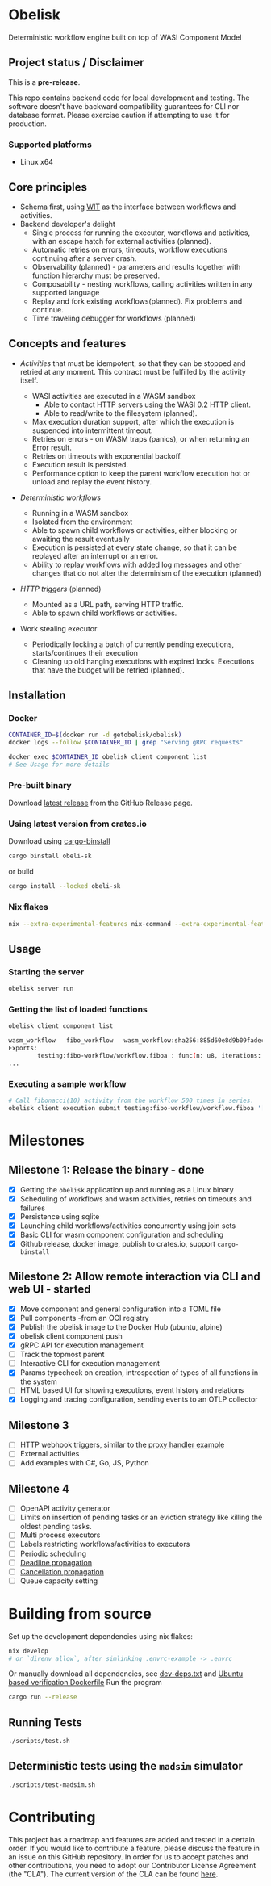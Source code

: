 # Obelisk
Deterministic workflow engine built on top of WASI Component Model

## Project status / Disclaimer
This is a **pre-release**.

This repo contains backend code for local development and testing.
The software doesn't have backward compatibility guarantees for CLI nor database format.
Please exercise caution if attempting to use it for production.

### Supported platforms
* Linux x64

## Core principles
* Schema first, using [WIT](https://component-model.bytecodealliance.org/design/wit.html) as the interface between workflows and activities.
* Backend developer's delight
    * Single process for running the executor, workflows and activities, with an escape hatch for external activities (planned).
    * Automatic retries on errors, timeouts, workflow executions continuing after a server crash.
    * Observability (planned) - parameters and results together with function hierarchy must be preserved.
    * Composability - nesting workflows, calling activities written in any supported language
    * Replay and fork existing workflows(planned). Fix problems and continue.
    * Time traveling debugger for workflows (planned)

## Concepts and features
* *Activities* that must be idempotent, so that they can be stopped and retried at any moment. This contract must be fulfilled by the activity itself.
    * WASI activities are executed in a WASM sandbox
        * Able to contact HTTP servers using the WASI 0.2 HTTP client.
        * Able to read/write to the filesystem (planned).
    * Max execution duration support, after which the execution is suspended into intermittent timeout.
    * Retries on errors - on WASM traps (panics), or when returning an Error result.
    * Retries on timeouts with exponential backoff.
    * Execution result is persisted.
    * Performance option to keep the parent workflow execution hot or unload and replay the event history.

* *Deterministic workflows*
    * Running in a WASM sandbox
    * Isolated from the environment
    * Able to spawn child workflows or activities, either blocking or awaiting the result eventually
    * Execution is persisted at every state change, so that it can be replayed after an interrupt or an error.
    * Ability to replay workflows with added log messages and other changes that do not alter the determinism of the execution (planned)

* *HTTP triggers* (planned)
    * Mounted as a URL path, serving HTTP traffic.
    * Able to spawn child workflows or activities.

* Work stealing executor
    * Periodically locking a batch of currently pending executions, starts/continues their execution
    * Cleaning up old hanging executions with expired locks. Executions that have the budget will be retried (planned).

## Installation

### Docker
```sh
CONTAINER_ID=$(docker run -d getobelisk/obelisk)
docker logs --follow $CONTAINER_ID | grep "Serving gRPC requests"
```
```sh
docker exec $CONTAINER_ID obelisk client component list
# See Usage for more details
```

### Pre-built binary
Download [latest release](https://github.com/obeli-sk/obeli-sk/releases/latest) from the GitHub Release page.

### Using latest version from crates.io
Download using [cargo-binstall](https://crates.io/crates/cargo-binstall)
```sh
cargo binstall obeli-sk
```
or build
```sh
cargo install --locked obeli-sk
```

### Nix flakes
```sh
nix --extra-experimental-features nix-command --extra-experimental-features flakes run github:obeli-sk/obelisk
```

## Usage

### Starting the server
```sh
obelisk server run
```

### Getting the list of loaded functions
```sh
obelisk client component list

wasm_workflow   fibo_workflow   wasm_workflow:sha256:885d60e8d9b09fadecae99d6143ec65ad819e1991275cba78e2431619381da75
Exports:
        testing:fibo-workflow/workflow.fiboa : func(n: u8, iterations: u32) -> u64
...
```

### Executing a sample workflow
```sh
# Call fibonacci(10) activity from the workflow 500 times in series.
obelisk client execution submit testing:fibo-workflow/workflow.fiboa '[10, 500]' --follow
```

# Milestones

## Milestone 1: Release the binary - done
- [x] Getting the `obelisk` application up and running as a Linux binary
- [x] Scheduling of workflows and wasm activities, retries on timeouts and failures
- [x] Persistence using sqlite
- [x] Launching child workflows/activities concurrently using join sets
- [x] Basic CLI for wasm component configuration and scheduling
- [x] Github release, docker image, publish to crates.io, support `cargo-binstall`

## Milestone 2: Allow remote interaction via CLI and web UI - started
- [x] Move component and general configuration into a TOML file
- [x] Pull components -from an OCI registry
- [x] Publish the obelisk image to the Docker Hub (ubuntu, alpine)
- [x] obelisk client component push
- [x] gRPC API for execution management
- [ ] Track the topmost parent
- [ ] Interactive CLI for execution management
- [x] Params typecheck on creation, introspection of types of all functions in the system
- [ ] HTML based UI for showing executions, event history and relations
- [x] Logging and tracing configuration, sending events to an OTLP collector

## Milestone 3
- [ ] HTTP webhook triggers, similar to the [proxy handler example](https://github.com/sunfishcode/hello-wasi-http/blob/main/src/lib.rs)
- [ ] External activities
- [ ] Add examples with C#, Go, JS, Python

## Milestone 4
- [ ] OpenAPI activity generator
- [ ] Limits on insertion of pending tasks or an eviction strategy like killing the oldest pending tasks.
- [ ] Multi process executors
- [ ] Labels restricting workflows/activities to executors
- [ ] Periodic scheduling
- [ ] [Deadline propagation](https://sre.google/sre-book/addressing-cascading-failures)
- [ ] [Cancellation propagation](https://sre.google/sre-book/addressing-cascading-failures)
- [ ] Queue capacity setting

# Building from source
Set up the development dependencies using nix flakes:
```sh
nix develop
# or `direnv allow`, after simlinking .envrc-example -> .envrc
```
Or manually download all dependencies, see [dev-deps.txt](dev-deps.txt) and [Ubuntu based verification Dockerfile](.github/workflows/release/verify/ubuntu-24.04-install.Dockerfile)
Run the program
```sh
cargo run --release
```

## Running Tests
```sh
./scripts/test.sh
```

## Deterministic tests using the `madsim` simulator
```sh
./scripts/test-madsim.sh
```

# Contributing
This project has a roadmap and features are added and tested in a certain order.
If you would like to contribute a feature, please discuss the feature in an issue on this GitHub repository.
In order for us to accept patches and other contributions, you need to adopt our Contributor License Agreement (the "CLA"). The current version of the CLA can be found [here](https://cla-assistant.io/obeli-sk/obelisk).
